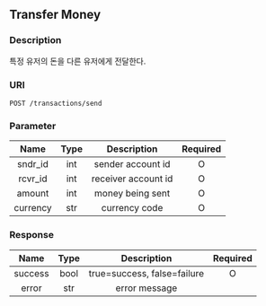 ## Transfer Money

### Description

특정 유저의 돈을 다른 유저에게 전달한다.

### URI

```
POST /transactions/send
```

### Parameter

|   Name   | Type |     Description     | Required |
| :------: | :--: | :-----------------: | :------: |
| sndr_id  | int  |  sender account id  |    O     |
| rcvr_id  | int  | receiver account id |    O     |
|  amount  | int  |  money being sent   |    O     |
| currency | str  |    currency code    |    O     |

### Response

|  Name   | Type |         Description         | Required |
| :-----: | :--: | :-------------------------: | :------: |
| success | bool | true=success, false=failure |    O     |
|  error  | str  |        error message        |          |
